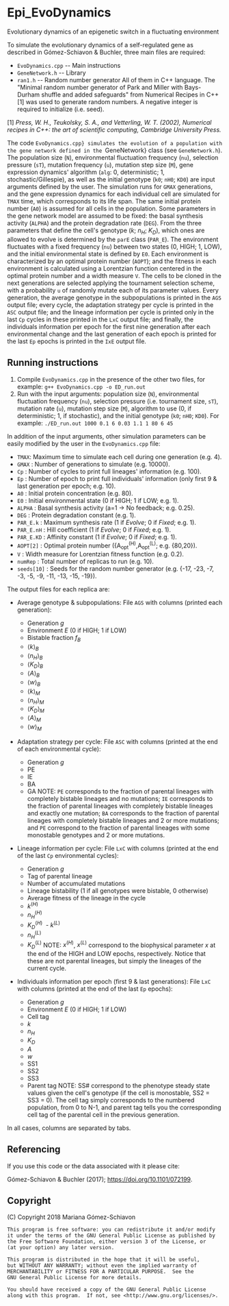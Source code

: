 # Epi_EvoDynamics
Evolutionary dynamics of an epigenetic switch in a fluctuating environment

To simulate the evolutionary dynamics of a self-regulated gene as described in Gómez-Schiavon & Buchler, three main files are required:
- `EvoDynamics.cpp` -- Main instructions
- `GeneNetwork.h` -- Library
- `ran1.h` -- Random number generator
All of them in C++ language. The "Minimal random number generator of Park and Miller with Bays-Durham shuffle and added safeguards" from Numerical Recipes in C++ [1] was used to generate random numbers. A negative integer is required to initialize (i.e. seed).

[1] *Press, W. H., Teukolsky, S. A., and Vetterling, W. T. (2002), Numerical recipes in C++: the art of scientific computing, Cambridge University Press.*

The code `EvoDynamics.cpp} simulates the evolution of a population with the gene network defined in the `GeneNetwork} class (see `GeneNetwork.h`). The population size (`N`), environmental fluctuation frequency (`nu`), selection pressure (`sT`), mutation frequency (`u`), mutation step size (`M`), gene expression dynamics' algorithm (`alg`: 0, deterministic; 1, stochastic/Gillespie), as well as the initial genotype (`k0`; `nH0`; `KD0`) are input arguments defined by the user. The simulation runs for `GMAX` generations, and the gene expression dynamics for each individual cell are simulated for `TMAX` time, which corresponds to its life span. The same initial protein number (`A0`) is assumed for all cells in the population. Some parameters in the gene network model are assumed to be fixed: the basal synthesis activity (`ALPHA`) and the protein degradation rate (`DEG`). From the three parameters that define the cell's genotype (*k*; *n<sub>H</sub>*; *K<sub>D</sub>*), which ones are allowed to evolve is determined by the `parE` class (`PAR_E`). The environment fluctuates with a fixed frequency (`nu`) between two states (0, HIGH; 1, LOW), and the initial environmental state is defined by `E0`. Each environment is characterized by an optimal protein number (`AOPT`); and the fitness in each environment is calculated using a Lorentzian function centered in the optimal protein number and a width measure `V`. The cells to be cloned in the next generations are selected applying the tournament selection scheme, with a probability `u` of randomly mutate each of its parameter values. Every generation, the average genotype in the subpopulations is printed in the `AGS` output file; every cycle, the adaptation strategy per cycle is printed in the `ASC` output file; and the lineage information per cycle is printed only in the last `Cp` cycles in these printed in the `LxC` output file; and finally, the individuals information per epoch for the first nine generation after each environmental change and the last generation of each epoch is printed for the last `Ep` epochs is printed in the `IxE` output file.

## Running instructions
1. Compile `EvoDynamics.cpp` in the presence of the other two files, for example:
    `g++ EvoDynamics.cpp -o ED_run.out`
2. Run with the input arguments: population size (`N`), environmental fluctuation frequency (`nu`), selection pressure (i.e. tournament size, `sT`), mutation rate (`u`), mutation step size (`M`), algorithm to use (0, if deterministic; 1, if stochastic), and the initial genotype (`k0`; `nH0`; `KD0`). For example:
    `./ED_run.out 1000 0.1 6 0.03 1.1 1 80 6 45`

In addition of the input arguments, other simulation parameters can be easily modified by the user in the `EvoDynamics.cpp` file:
- `TMAX`: Maximum time to simulate each cell during one generation (e.g. 4).
- `GMAX` : Number of generations to simulate (e.g. 10000).
- `Cp` : Number of cycles to print full lineages' information (e.g. 100).
- `Ep` : Number of epoch to print full individuals' information (only first 9 \& last generation per epoch; e.g. 10).
- `A0` : Initial protein concentration (e.g. 80).
- `E0` : Initial environmental state (0 if HIGH; 1 if LOW; e.g. 1).
- `ALPHA` : Basal synthesis activity (a=1 -> No feedback; e.g. 0.25).
- `DEG` : Protein degradation constant (e.g. 1).
- `PAR_E.k` : Maximum synthesis rate (1 if *Evolve*; 0 if *Fixed*; e.g. 1).
- `PAR_E.nH` : Hill coefficient (1 if *Evolve*; 0 if *Fixed*; e.g. 1).
- `PAR_E.KD` : Affinity constant (1 if *Evolve*; 0 if *Fixed*; e.g. 1).
- `AOPT[2]` : Optimal protein number ({A<sub>opt</sub><sup>(H)</sup>,A<sub>opt</sub><sup>(L)</sup>; e.g. {80,20}).
- `V` : Width measure for Lorentzian fitness function (e.g. 0.2).
- `numRep` : Total number of replicas to run (e.g. 10).
- `seeds[10]` : Seeds for the random number generator (e.g. {-17, -23, -7, -3, -5, -9, -11, -13, -15, -19}).

The output files for each replica are:
- Average genotype & subpopulations: File `AGS` with columns (printed each generation):
  - Generation $g$
  - Environment $E$ (0 if HIGH; 1 if LOW)
  - Bistable fraction $f_B$
  - $\langle k\rangle _B$
  - $\langle n_H\rangle _B$
  - $\langle K_D\rangle _B$
  - $\langle A\rangle _B$
  - $\langle w\rangle _B$
  - $\langle k\rangle _M$
  - $\langle n_H\rangle _M$
  - $\langle K_D\rangle _M$
  - $\langle A\rangle _M$
  - $\langle w\rangle _M$
  
- Adaptation strategy per cycle: File `ASC` with columns (printed at the end of each environmental cycle):
  - Generation $g$
  - PE
  - IE
  - BA
  - GA
NOTE: `PE` corresponds to the fraction of parental lineages with completely bistable lineages and no mutations; `IE` corresponds to the fraction of parental lineages with completely bistable lineages and exactly one mutation; `BA` corresponds to the fraction of parental lineages with completely bistable lineages and 2 or more mutations; and `PE` correspond to the fraction of parental lineages with some monostable genotypes and 2 or more mutations.
    
- Lineage information per cycle: File `LxC` with columns (printed at the end of the last `Cp` environmental cycles):
  - Generation $g$
  - Tag of parental lineage
  - Number of accumulated mutations
  - Lineage bistability (1 if all genotypes were bistable, 0 otherwise)
  - Average fitness of the lineage in the cycle
  - $k^{(H)}$
  - $n_H^{(H)}$
  - $K_D^{(H)}$
  - $k^{(L)}$
  - $n_H^{(L)}$
  - $K_D^{(L)}$
NOTE: $x^{(H)}$, $x^{(L)}$ correspond to the biophysical parameter $x$ at the end of the HIGH and LOW epochs, respectively. Notice that these are not parental lineages, but simply the lineages of the current cycle.
    
- Individuals information per epoch (first 9 \& last generations): File `LxC` with columns (printed at the end of the last `Ep` epochs):
  - Generation $g$
  - Environment $E$ (0 if HIGH; 1 if LOW)
  - Cell tag
  - $k$
  - $n_H$
  - $K_D$
  - $A$
  - $w$
  - SS1
  - SS2
  - SS3
  - Parent tag
NOTE: SS\# correspond to the phenotype steady state values given the cell's genotype (if the cell is monostable, SS2 = SS3 = 0). The cell tag simply corresponds to the numbered population, from 0 to N-1, and parent tag tells you the corresponding cell tag of the parental cell in the previous generation.

In all cases, columns are separated by tabs.


## Referencing

If you use this code or the data associated with it please cite:

Gómez-Schiavon & Buchler (2017); https://doi.org/10.1101/072199.

## Copyright

(C) Copyright 2018 Mariana Gómez-Schiavon

    This program is free software: you can redistribute it and/or modify
    it under the terms of the GNU General Public License as published by
    the Free Software Foundation, either version 3 of the License, or
    (at your option) any later version.

    This program is distributed in the hope that it will be useful,
    but WITHOUT ANY WARRANTY; without even the implied warranty of
    MERCHANTABILITY or FITNESS FOR A PARTICULAR PURPOSE.  See the
    GNU General Public License for more details.

    You should have received a copy of the GNU General Public License
    along with this program.  If not, see <http://www.gnu.org/licenses/>.
